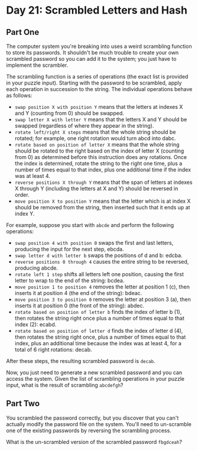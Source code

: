 # Day 21: Scrambled Letters and Hash

## Part One

The computer system you're breaking into uses a weird scrambling function to store its passwords. It shouldn't be much trouble to create your own scrambled password so you can add it to the system; you just have to implement the scrambler.

The scrambling function is a series of operations (the exact list is provided in your puzzle input). Starting with the password to be scrambled, apply each operation in succession to the string. The individual operations behave as follows:

- `swap position X with position Y` means that the letters at indexes X and Y (counting from 0) should be swapped.
- `swap letter X with letter Y` means that the letters X and Y should be swapped (regardless of where they appear in the string).
- `rotate left/right X steps` means that the whole string should be rotated; for example, one right rotation would turn abcd into dabc.
- `rotate based on position of letter X` means that the whole string should be rotated to the right based on the index of letter X (counting from 0) as determined before this instruction does any rotations. Once the index is determined, rotate the string to the right one time, plus a number of times equal to that index, plus one additional time if the index was at least 4.
- `reverse positions X through Y` means that the span of letters at indexes X through Y (including the letters at X and Y) should be reversed in order.
- `move position X to position Y` means that the letter which is at index X should be removed from the string, then inserted such that it ends up at index Y.

For example, suppose you start with `abcde` and perform the following operations:

- `swap position 4 with position 0` swaps the first and last letters, producing the input for the next step, ebcda.
- `swap letter d with letter b` swaps the positions of d and b: edcba.
- `reverse positions 0 through 4` causes the entire string to be reversed, producing abcde.
- `rotate left 1 step` shifts all letters left one position, causing the first letter to wrap to the end of the string: bcdea.
- `move position 1 to position 4` removes the letter at position 1 (c), then inserts it at position 4 (the end of the string): bdeac.
- `move position 3 to position 0` removes the letter at position 3 (a), then inserts it at position 0 (the front of the string): abdec.
- `rotate based on position of letter b` finds the index of letter b (1), then rotates the string right once plus a number of times equal to that index (2): ecabd.
- `rotate based on position of letter d` finds the index of letter d (4), then rotates the string right once, plus a number of times equal to that index, plus an additional time because the index was at least 4, for a total of 6 right rotations: decab.

After these steps, the resulting scrambled password is `decab`.

Now, you just need to generate a new scrambled password and you can access the system. Given the list of scrambling operations in your puzzle input, what is the result of scrambling `abcdefgh`?

## Part Two

You scrambled the password correctly, but you discover that you can't actually modify the password file on the system. You'll need to un-scramble one of the existing passwords by reversing the scrambling process.

What is the un-scrambled version of the scrambled password `fbgdceah`?

